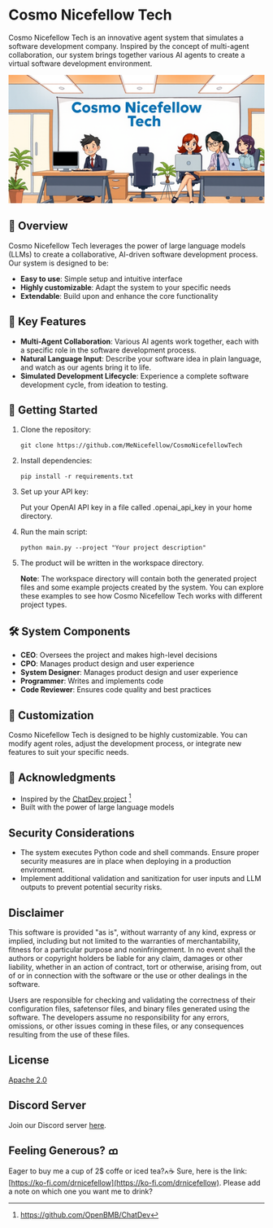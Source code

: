 # Cosmo Nicefellow Tech

Cosmo Nicefellow Tech is an innovative agent system that simulates a software development company. Inspired by the concept of multi-agent collaboration, our system brings together various AI agents to create a virtual software development environment.

![AI Agents working in an office](assets/cosmo-nicefellow-tech-office.png)

## 🌟 Overview

Cosmo Nicefellow Tech leverages the power of large language models (LLMs) to create a collaborative, AI-driven software development process. Our system is designed to be:

- **Easy to use**: Simple setup and intuitive interface
- **Highly customizable**: Adapt the system to your specific needs
- **Extendable**: Build upon and enhance the core functionality

## 🤖 Key Features

- **Multi-Agent Collaboration**: Various AI agents work together, each with a specific role in the software development process.
- **Natural Language Input**: Describe your software idea in plain language, and watch as our agents bring it to life.
- **Simulated Development Lifecycle**: Experience a complete software development cycle, from ideation to testing.

## 🚀 Getting Started

1. Clone the repository:
   ```
   git clone https://github.com/MeNicefellow/CosmoNicefellowTech
   ```
2. Install dependencies:
   ```
   pip install -r requirements.txt
   ```
3. Set up your API key:
   
   Put your OpenAI API key in a file called .openai_api_key in your home directory.

4. Run the main script:
   ```
   python main.py --project "Your project description"
   ```

5. The product will be written in the workspace directory.

   **Note**: The workspace directory will contain both the generated project files and some example projects created by the system. You can explore these examples to see how Cosmo Nicefellow Tech works with different project types.

## 🛠️ System Components

- **CEO**: Oversees the project and makes high-level decisions
- **CPO**: Manages product design and user experience
- **System Designer**: Manages product design and user experience
- **Programmer**: Writes and implements code
- **Code Reviewer**: Ensures code quality and best practices

## 🔧 Customization

Cosmo Nicefellow Tech is designed to be highly customizable. You can modify agent roles, adjust the development process, or integrate new features to suit your specific needs.


## 🙏 Acknowledgments

- Inspired by the [ChatDev project](https://github.com/OpenBMB/ChatDev) [^1]
- Built with the power of large language models


## Security Considerations

- The system executes Python code and shell commands. Ensure proper security measures are in place when deploying in a production environment.
- Implement additional validation and sanitization for user inputs and LLM outputs to prevent potential security risks.



## Disclaimer

This software is provided "as is", without warranty of any kind, express or implied, including but not limited to the warranties of merchantability, fitness for a particular purpose and noninfringement. In no event shall the authors or copyright holders be liable for any claim, damages or other liability, whether in an action of contract, tort or otherwise, arising from, out of or in connection with the software or the use or other dealings in the software.

Users are responsible for checking and validating the correctness of their configuration files, safetensor files, and binary files generated using the software. The developers assume no responsibility for any errors, omissions, or other issues coming in these files, or any consequences resulting from the use of these files.


## License

[Apache 2.0](https://github.com/MeNicefellow/CosmoNicefellowTech/LICENSE)

## Discord Server

Join our Discord server [here](https://discord.gg/xhcBDEM3).

## Feeling Generous? ߘ

Eager to buy me a cup of 2$ coffe or iced tea?ߍ☕ Sure, here is the link: [https://ko-fi.com/drnicefellow](https://ko-fi.com/drnicefellow). Please add a note on which one you want me to drink?
[^1]: https://github.com/OpenBMB/ChatDev